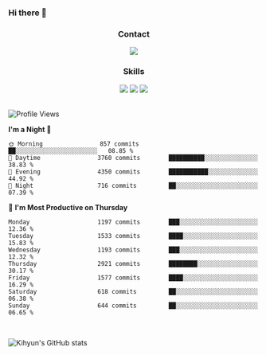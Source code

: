 ### Hi there 👋

<!--
**Key5771/Key5771** is a ✨ _special_ ✨ repository because its `README.md` (this file) appears on your GitHub profile.

Here are some ideas to get you started:

- 🔭 I’m currently working on ...
- 🌱 I’m currently learning ...
- 👯 I’m looking to collaborate on ...
- 🤔 I’m looking for help with ...
- 💬 Ask me about ...
- 📫 How to reach me: ...
- 😄 Pronouns: ...
- ⚡ Fun fact: ...
-->

<h3 align="center">Contact</h3>
<div align="center">
  <a href="mailto:ksj57715@gmail.com"><img src="https://img.shields.io/badge/Gmail-D14836?style=for-the-badge&logo=gmail&logoColor=white"/></a>
</div>

<h3 align="center">Skills</h3>
<div align="center">
  <img src="https://img.shields.io/badge/iOS-000000?style=for-the-badge&logo=ios&logoColor=white"/>
  <img src="https://img.shields.io/badge/Swift-FA7343?style=for-the-badge&logo=swift&logoColor=white"/>
  <img src="https://img.shields.io/badge/Xcode-007ACC?style=for-the-badge&logo=Xcode&logoColor=white"/>
</div>

<br>

<!--START_SECTION:waka-->
![Profile Views](http://img.shields.io/badge/Profile%20Views-0-blue)

**I'm a Night 🦉** 

```text
🌞 Morning                857 commits         ██░░░░░░░░░░░░░░░░░░░░░░░   08.85 % 
🌆 Daytime                3760 commits        ██████████░░░░░░░░░░░░░░░   38.83 % 
🌃 Evening                4350 commits        ███████████░░░░░░░░░░░░░░   44.92 % 
🌙 Night                  716 commits         ██░░░░░░░░░░░░░░░░░░░░░░░   07.39 % 
```
📅 **I'm Most Productive on Thursday** 

```text
Monday                   1197 commits        ███░░░░░░░░░░░░░░░░░░░░░░   12.36 % 
Tuesday                  1533 commits        ████░░░░░░░░░░░░░░░░░░░░░   15.83 % 
Wednesday                1193 commits        ███░░░░░░░░░░░░░░░░░░░░░░   12.32 % 
Thursday                 2921 commits        ████████░░░░░░░░░░░░░░░░░   30.17 % 
Friday                   1577 commits        ████░░░░░░░░░░░░░░░░░░░░░   16.29 % 
Saturday                 618 commits         ██░░░░░░░░░░░░░░░░░░░░░░░   06.38 % 
Sunday                   644 commits         ██░░░░░░░░░░░░░░░░░░░░░░░   06.65 % 
```



<!--END_SECTION:waka-->

<br>


![Kihyun's GitHub stats](https://github-readme-stats.vercel.app/api?username=key5771&show_icons=true&theme=radical)
